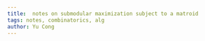 ```yaml
---
title:  notes on submodular maximization subject to a matroid
tags: notes, combinatorics, alg
author: Yu Cong
---
```


